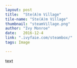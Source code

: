 ```yaml
---
layout: post
title:  "Ste(A)m Village"
tile-name: "Ste(A)m Village"
thumbnail: "steamVillage.png"
author: "Ivy Monroe"
date:   2016-12-4
link: ".ivyfaie.com/steambox/"
tags: Image

---
```


text